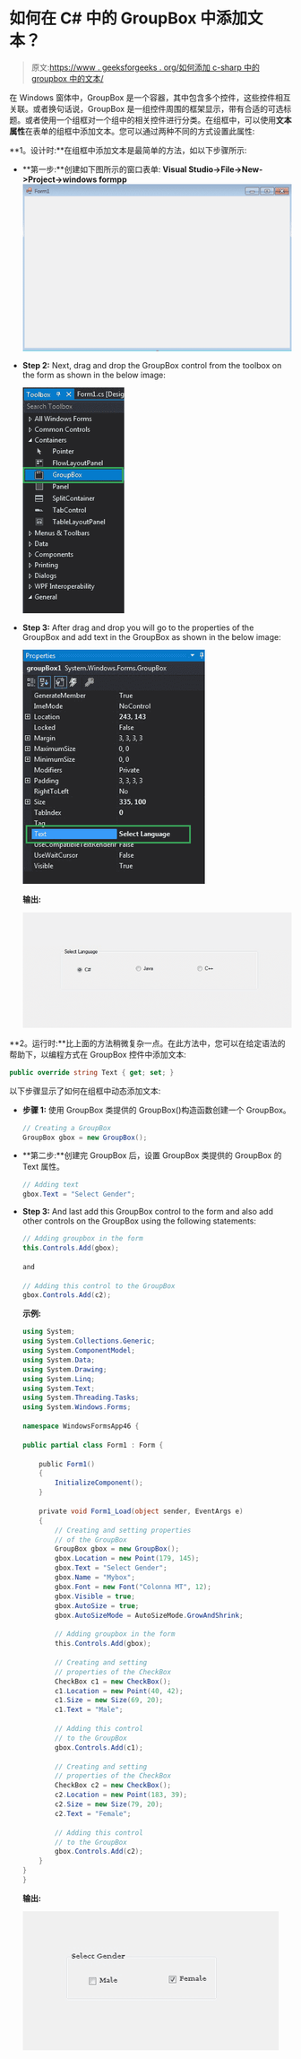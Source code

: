 # 如何在 C# 中的 GroupBox 中添加文本？

> 原文:[https://www . geeksforgeeks . org/如何添加 c-sharp 中的 groupbox 中的文本/](https://www.geeksforgeeks.org/how-to-add-text-in-the-groupbox-in-c-sharp/)

在 Windows 窗体中，GroupBox 是一个容器，其中包含多个控件，这些控件相互关联。或者换句话说，GroupBox 是一组控件周围的框架显示，带有合适的可选标题。或者使用一个组框对一个组中的相关控件进行分类。在组框中，可以使用**文本属性**在表单的组框中添加文本。您可以通过两种不同的方式设置此属性:

**1。设计时:**在组框中添加文本是最简单的方法，如以下步骤所示:

*   **第一步:**创建如下图所示的窗口表单:
    **Visual Studio->File->New->Project->windows formpp**
    ![](img/de9202f1f4646167e60ea580d67273d9.png)
*   **Step 2:** Next, drag and drop the GroupBox control from the toolbox on the form as shown in the below image:

    ![](img/d39194ec60f7e2cec314f73cca224221.png)

*   **Step 3:** After drag and drop you will go to the properties of the GroupBox and add text in the GroupBox as shown in the below image:

    ![](img/b55473fe4a2a334f12db28ac3bd7942c.png)

    **输出:**

    ![](img/d2c8124878483b3f3fdc9400a27ab5f6.png)

**2。运行时:**比上面的方法稍微复杂一点。在此方法中，您可以在给定语法的帮助下，以编程方式在 GroupBox 控件中添加文本:

```cs
public override string Text { get; set; }
```

以下步骤显示了如何在组框中动态添加文本:

*   **步骤 1:** 使用 GroupBox 类提供的 GroupBox()构造函数创建一个 GroupBox。

    ```cs
    // Creating a GroupBox
    GroupBox gbox = new GroupBox(); 

    ```

*   **第二步:**创建完 GroupBox 后，设置 GroupBox 类提供的 GroupBox 的 Text 属性。

    ```cs
    // Adding text
    gbox.Text = "Select Gender";

    ```

*   **Step 3:** And last add this GroupBox control to the form and also add other controls on the GroupBox using the following statements:

    ```cs
    // Adding groupbox in the form
    this.Controls.Add(gbox);

    and 

    // Adding this control to the GroupBox
    gbox.Controls.Add(c2);

    ```

    **示例:**

    ```cs
    using System;
    using System.Collections.Generic;
    using System.ComponentModel;
    using System.Data;
    using System.Drawing;
    using System.Linq;
    using System.Text;
    using System.Threading.Tasks;
    using System.Windows.Forms;

    namespace WindowsFormsApp46 {

    public partial class Form1 : Form {

        public Form1()
        {
            InitializeComponent();
        }

        private void Form1_Load(object sender, EventArgs e)
        {
            // Creating and setting properties
            // of the GroupBox
            GroupBox gbox = new GroupBox();
            gbox.Location = new Point(179, 145);
            gbox.Text = "Select Gender";
            gbox.Name = "Mybox";
            gbox.Font = new Font("Colonna MT", 12);
            gbox.Visible = true;
            gbox.AutoSize = true;
            gbox.AutoSizeMode = AutoSizeMode.GrowAndShrink;

            // Adding groupbox in the form
            this.Controls.Add(gbox);

            // Creating and setting 
            // properties of the CheckBox
            CheckBox c1 = new CheckBox();
            c1.Location = new Point(40, 42);
            c1.Size = new Size(69, 20);
            c1.Text = "Male";

            // Adding this control 
            // to the GroupBox
            gbox.Controls.Add(c1);

            // Creating and setting 
            // properties of the CheckBox
            CheckBox c2 = new CheckBox();
            c2.Location = new Point(183, 39);
            c2.Size = new Size(79, 20);
            c2.Text = "Female";

            // Adding this control
            // to the GroupBox
            gbox.Controls.Add(c2);
        }
    }
    }
    ```

    **输出:**

    ![](img/d0718fa554ac7af2c4e207e5f41481f3.png)